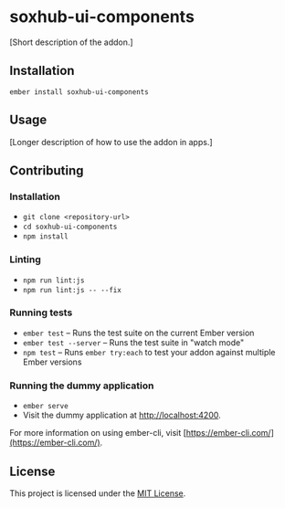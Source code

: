 soxhub-ui-components
==============================================================================

[Short description of the addon.]

Installation
------------------------------------------------------------------------------

```
ember install soxhub-ui-components
```


Usage
------------------------------------------------------------------------------

[Longer description of how to use the addon in apps.]


Contributing
------------------------------------------------------------------------------

### Installation

* `git clone <repository-url>`
* `cd soxhub-ui-components`
* `npm install`

### Linting

* `npm run lint:js`
* `npm run lint:js -- --fix`

### Running tests

* `ember test` – Runs the test suite on the current Ember version
* `ember test --server` – Runs the test suite in "watch mode"
* `npm test` – Runs `ember try:each` to test your addon against multiple Ember versions

### Running the dummy application

* `ember serve`
* Visit the dummy application at [http://localhost:4200](http://localhost:4200).

For more information on using ember-cli, visit [https://ember-cli.com/](https://ember-cli.com/).

License
------------------------------------------------------------------------------

This project is licensed under the [MIT License](LICENSE.md).

